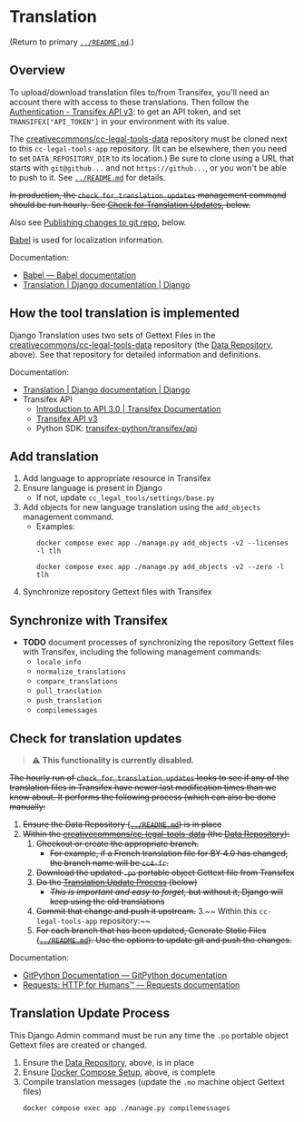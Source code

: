 # Translation

(Return to primary [`../README.md`](../README.md).)


## Overview

To upload/download translation files to/from Transifex, you'll need an account
there with access to these translations. Then follow the [Authentication -
Transifex API v3][transauth]: to get an API token, and set
`TRANSIFEX["API_TOKEN"]` in your environment with its value.

The [creativecommons/cc-legal-tools-data][repodata] repository must be cloned
next to this `cc-legal-tools-app` repository. (It can be elsewhere, then you
need to set `DATA_REPOSITORY_DIR` to its location.) Be sure to clone using a
URL that starts with `git@github...` and not `https://github...`, or you won't
be able to push to it. See [`../README.md`](../README.md) for details.

~~In production, the `check_for_translation_updates` management command should
be run hourly. See [Check for Translation
Updates](#check-for-translation-updates), below.~~

Also see [Publishing changes to git repo](#publishing-changes-to-git-repo),
below.

[Babel][babel] is used for localization information.

Documentation:
- [Babel — Babel documentation][babel]
- [Translation | Django documentation | Django][djangotranslation]

[babel]: http://babel.pocoo.org/en/latest/index.html
[repodata]:https://github.com/creativecommons/cc-legal-tools-data
[transauth]: https://transifex.github.io/openapi/index.html#section/Authentication


## How the tool translation is implemented

Django Translation uses two sets of Gettext Files in the
[creativecommons/cc-legal-tools-data][repodata] repository (the [Data
Repository](#data-repository), above). See that repository for detailed
information and definitions.

Documentation:
- [Translation | Django documentation | Django][djangotranslation]
- Transifex API
  - [Introduction to API 3.0 | Transifex Documentation][api30intro]
  - [Transifex API v3][api30]
  - Python SDK: [transifex-python/transifex/api][apisdk]

[api30]: https://transifex.github.io/openapi/index.html#section/Introduction
[api30intro]: https://docs.transifex.com/api-3-0/introduction-to-api-3-0
[apisdk]: https://github.com/transifex/transifex-python/tree/devel/transifex/api
[djangotranslation]: https://docs.djangoproject.com/en/4.2/topics/i18n/translation/
[repodata]: https://github.com/creativecommons/cc-legal-tools-data


## Add translation

1. Add language to appropriate resource in Transifex
2. Ensure language is present in Django
   - If not, update `cc_legal_tools/settings/base.py`
3. Add objects for new language translation using the `add_objects` management
   command.
   - Examples:
        ```shell
        docker compose exec app ./manage.py add_objects -v2 --licenses -l tlh
        ```
        ```shell
        docker compose exec app ./manage.py add_objects -v2 --zero -l tlh
        ```
4. Synchronize repository Gettext files with Transifex


## Synchronize with Transifex

- **TODO** document processes of synchronizing the repository Gettext files
  with Transifex, including the following management commands:
  - `locale_info`
  - `normalize_translations`
  - `compare_translations`
  - `pull_translation`
  - `push_translation`
  - `compilemessages`


## Check for translation updates

> :warning: **This functionality is currently disabled.**

~~The hourly run of `check_for_translation_updates` looks to see if any of the
translation files in Transifex have newer last modification times than we know
about. It performs the following process (which can also be done manually:~~

1. ~~Ensure the Data Repository ([`../README.md`](../README.md)) is in place~~
2. ~~Within the [creativecommons/cc-legal-tools-data][repodata] (the [Data
   Repository](#data-repository)):~~
   1. ~~Checkout or create the appropriate branch.~~
      - ~~For example, if a French translation file for BY 4.0 has changed, the
        branch name will be `cc4-fr`.~~
   2. ~~Download the updated `.po` portable object Gettext file from
      Transifex~~
   3. ~~Do the [Translation Update Process](#translation-update-process)
      (below)~~
      - ~~_This is important and easy to forget,_ but without it, Django will
        keep using the old translations~~
   4. ~~Commit that change and push it upstream.~~
3.~~ Within this `cc-legal-tools-app` repository:~~
   1. ~~For each branch that has been updated, Generate Static
      Files ([`../README.md`](../README.md)). Use the options to update git and
      push the changes.~~

[repodata]:https://github.com/creativecommons/cc-legal-tools-data


Documentation:
- [GitPython Documentation — GitPython documentation][gitpythondocs]
- [Requests: HTTP for Humans™ — Requests documentation][requestsdocs]

[gitpythondocs]: https://gitpython.readthedocs.io/en/stable/index.html
[requestsdocs]: https://docs.python-requests.org/en/master/


## Translation Update Process

This Django Admin command must be run any time the `.po` portable object
Gettext files are created or changed.

1. Ensure the [Data Repository](#data-repository), above, is in place
2. Ensure [Docker Compose Setup](#docker-compose-setup), above, is complete
3. Compile translation messages (update the `.mo` machine object Gettext files)
    ```shell
    docker compose exec app ./manage.py compilemessages
    ```
